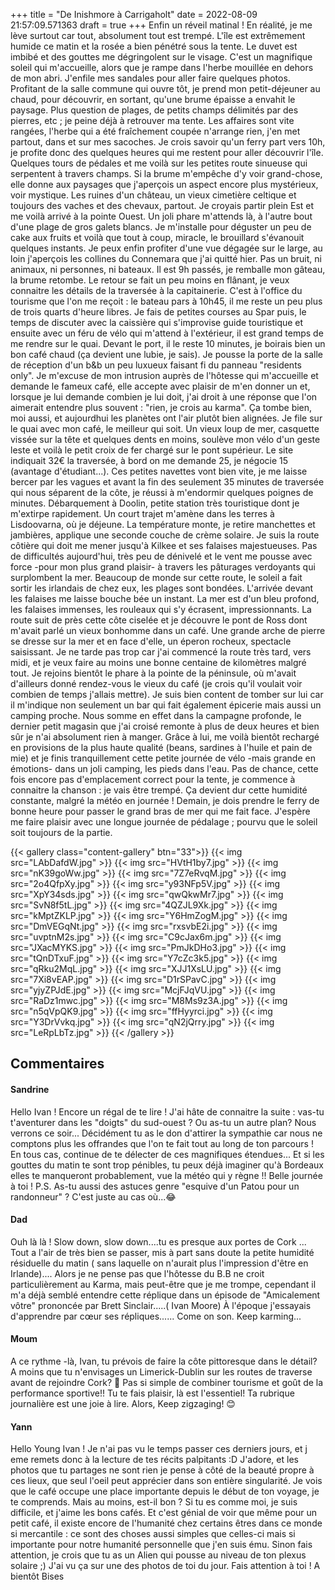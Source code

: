 +++
title = "De Inishmore à Carrigaholt"
date = 2022-08-09 21:57:09.571363
draft = true
+++
Enfin un réveil matinal ! En réalité, je me lève surtout car tout, absolument tout est trempé. L'île est extrêmement humide ce matin et la rosée a bien pénétré sous la tente. Le duvet est imbibé et des gouttes me dégringolent sur le visage. C'est un magnifique soleil qui m'accueille, alors que je rampe dans l'herbe mouillée en dehors de mon abri. J'enfile mes sandales pour aller faire quelques photos. Profitant de la salle commune qui ouvre tôt, je prend mon petit-déjeuner au chaud, pour découvrir, en sortant, qu'une brume épaisse a envahit le paysage. Plus question de plages, de petits champs délimités par des pierres, etc ; je peine déjà à retrouver ma tente. Les affaires sont vite rangées, l'herbe qui a été fraîchement coupée n'arrange rien, j'en met partout, dans et sur mes sacoches. Je crois savoir qu'un ferry part vers 10h, je profite donc des quelques heures qui me restent pour aller découvrir l'île. Quelques tours de pédales et me voilà sur les petites route sinueuse qui serpentent à travers champs. Si la brume m'empêche d'y voir grand-chose, elle donne aux paysages que j'aperçois un aspect encore plus mystérieux, voir mystique. Les ruines d'un château, un vieux cimetière celtique et toujours des vaches et des chevaux, partout. Je croyais partir plein Est et me voilà arrivé à la pointe Ouest. Un joli phare m'attends là, à l'autre bout d'une plage de gros galets blancs. Je m'installe pour déguster un peu de cake aux fruits et voilà que tout à coup, miracle, le brouillard s'évanouit quelques instants. Je peux enfin profiter d'une vue dégagée sur le large, au loin j'aperçois les collines du Connemara que j'ai quitté hier. Pas un bruit, ni animaux, ni personnes, ni bateaux. Il est 9h passés, je remballe mon gâteau, la brume retombe. Le retour se fait un peu moins en flânant, je veux connaitre les détails de la traversée à la capitainerie. C'est à l'office du tourisme que l'on me reçoit : le bateau pars à 10h45, il me reste un peu plus de trois quarts d'heure libres. Je fais de petites courses au Spar puis, le temps de discuter avec la caissière qui s'improvise guide touristique et ensuite avec un féru de vélo qui m'attend à l'extérieur, il est grand temps de me rendre sur le quai. Devant le port, il le reste 10 minutes, je boirais bien un bon café chaud (ça devient une lubie, je sais). Je pousse la porte de la salle de réception d'un b&b un peu luxueux faisant fi du panneau "residents only". Je m'excuse de mon intrusion auprès de l'hôtesse qui m'accueille et demande le fameux café, elle accepte avec plaisir de m'en donner un et, lorsque je lui demande combien je lui doit, j'ai droit à une réponse que l'on aimerait entendre plus souvent : "rien, je crois au karma". Ça tombe bien, moi aussi, et aujourdhui les planètes ont l'air plutôt bien alignées. Je file sur le quai avec mon café, le meilleur qui soit. Un vieux loup de mer, casquette vissée sur la tête et quelques dents en moins, soulève mon vélo d'un geste leste et voilà le petit croix de fer chargé sur le pont supérieur. Le site indiquait 32€ la traversée, à bord on me demande 25, je négocie 15 (avantage d'étudiant...). Ces petites navettes vont bien vite, je me laisse bercer par les vagues et avant la fin des seulement 35 minutes de traversée qui nous séparent de la côte, je réussi à m'endormir quelques poignes de minutes. Débarquement à Doolin, petite station très touristique dont je m'extirpe rapidement. Un court trajet m'amène dans les terres à Lisdoovarna, où je déjeune. La température monte, je retire manchettes et jambières, applique une seconde couche de crème solaire. Je suis la route côtière qui doit me mener jusqu'à Kilkee et ses falaises majestueuses. Pas de difficultés aujourd'hui, très peu de dénivelé et le vent me pousse avec force -pour mon plus grand plaisir- à travers les pâturages verdoyants qui surplombent la mer. Beaucoup de monde sur cette route, le soleil a fait sortir les irlandais de chez eux, les plages sont bondées. L'arrivée devant les falaises me laisse bouche bée un instant. La mer est d'un bleu profond, les falaises immenses, les rouleaux qui s'y écrasent, impressionnants. La route suit de près cette côte ciselée et je découvre le pont de Ross dont m'avait parlé un vieux bonhomme dans un café. Une grande arche de pierre se dresse sur la mer et en face d'elle, un éperon rocheux, spectacle saisissant. Je ne tarde pas trop car j'ai commencé la route très tard, vers midi, et je veux faire au moins une bonne centaine de kilomètres malgré tout. Je rejoins bientôt le phare à la pointe de la péninsule, où m'avait d'ailleurs donné rendez-vous le vieux du café (je crois qu'il voulait voir combien de temps j'allais mettre). Je suis bien content de tomber sur lui car il m'indique non seulement un bar qui fait également épicerie mais aussi un camping proche. Nous somme en effet dans la campagne profonde, le dernier petit magasin que j'ai croisé remonte à plus de deux heures et bien sûr je n'ai absolument rien à manger. Grâce à lui, me voilà bientôt rechargé en provisions de la plus haute qualité (beans, sardines à l'huile et pain de mie) et je finis tranquillement cette petite journée de vélo -mais grande en émotions- dans un joli camping, les pieds dans l'eau. Pas de chance, cette fois encore pas d'emplacement correct pour la tente, je commence à connaitre la chanson : je vais être trempé. Ça devient dur cette humidité constante, malgré la météo en journée ! Demain, je dois prendre le ferry de bonne heure pour passer le grand bras de mer qui me fait face. J'espère me faire plaisir avec une longue journée de pédalage ; pourvu que le soleil soit toujours de la partie.

{{< gallery class="content-gallery" btn="33">}}
{{< img src="LAbDafdW.jpg" >}}
{{< img src="HVtH1by7.jpg" >}}
{{< img src="nK39goWw.jpg" >}}
{{< img src="7Z7eRvqM.jpg" >}}
{{< img src="2o4QfpXy.jpg" >}}
{{< img src="y93NFp5V.jpg" >}}
{{< img src="XpY34sds.jpg" >}}
{{< img src="qwQkwMr7.jpg" >}}
{{< img src="SvN8f5tL.jpg" >}}
{{< img src="4QZJL9Xk.jpg" >}}
{{< img src="kMptZKLP.jpg" >}}
{{< img src="Y6HmZogM.jpg" >}}
{{< img src="DmVEGqNt.jpg" >}}
{{< img src="rxsvbE2i.jpg" >}}
{{< img src="uvptnM2s.jpg" >}}
{{< img src="C9cJax6m.jpg" >}}
{{< img src="JXacMYKS.jpg" >}}
{{< img src="PmJkDHo3.jpg" >}}
{{< img src="tQnDTxuF.jpg" >}}
{{< img src="Y7cZc3k5.jpg" >}}
{{< img src="qRku2MqL.jpg" >}}
{{< img src="XJJ1XsLU.jpg" >}}
{{< img src="7Xi8vEAP.jpg" >}}
{{< img src="D1rSPavC.jpg" >}}
{{< img src="yjyZPJdE.jpg" >}}
{{< img src="McjFJqVU.jpg" >}}
{{< img src="RaDz1mwc.jpg" >}}
{{< img src="M8Ms9z3A.jpg" >}}
{{< img src="n5qVpQK9.jpg" >}}
{{< img src="ffHyyrci.jpg" >}}
{{< img src="Y3DrVvkq.jpg" >}}
{{< img src="qN2jQrry.jpg" >}}
{{< img src="LeRpLbTz.jpg" >}}
{{< /gallery >}}

## Commentaires
#### Sandrine
Hello Ivan !
Encore un régal de te lire ! J'ai hâte de connaitre la suite : vas-tu t'aventurer dans les "doigts" du sud-ouest ? Ou as-tu un autre plan? Nous verrons ce soir...
Décidément tu as le don d'attirer la sympathie car nous ne comptons plus les offrandes que l'on te fait tout au long de ton parcours !
En tous cas, continue de te délecter de ces magnifiques étendues... Et si les gouttes du matin te sont trop pénibles, tu peux déjà imaginer qu'à Bordeaux elles te manqueront probablement, vue la météo qui y règne !!
Belle journée à toi !
P.S. As-tu aussi des astuces genre "esquive d'un Patou pour un randonneur" ? C'est juste au cas où...😂
#### Dad
Ouh là là ! Slow down, slow down....tu es presque aux portes de Cork ...
Tout a l'air de très bien se passer, mis à part sans doute la petite humidité résiduelle du matin ( sans laquelle on n'aurait plus l'impression d'être en Irlande)....
Alors je ne pense pas que l'hôtesse du B.B ne croit particulièrement au Karma, mais peut-être que je me trompe, cependant il m'a déjà semblé entendre cette réplique dans un épisode de "Amicalement vôtre" prononcée par Brett Sinclair.....( Ivan Moore)
À l'époque j'essayais d'apprendre par cœur ses répliques......
Come on son. Keep karming...
#### Moum
A ce rythme -là, Ivan, tu prévois de faire la côte pittoresque dans le détail? A moins que tu n'envisages un Limerick-Dublin sur les routes de traverse avant de rejoindre Cork? 🤔 Pas si simple de combiner tourisme et goût de la performance sportive!! Tu te fais plaisir, là est l'essentiel! Ta rubrique journalière est une joie à lire.
Alors, Keep zigzaging! 😊
#### Yann
Hello Young Ivan !
Je n'ai pas vu le temps passer ces derniers jours, et j eme remets donc à la lecture de tes récits palpitants :D 
J'adore, et les photos que tu partages ne sont rien je pense à côté de la beauté propre à ces lieux, que seul l'oeil peut apprécier dans son entière singularité.
Je vois que le café occupe une place importante depuis le début de ton voyage, je te comprends. Mais au moins, est-il bon ? Si tu es comme moi, je suis difficile, et j'aime les bons cafés. Et c'est génial de voir que même pour un petit café, il existe encore de l'humanité chez certains êtres dans ce monde si mercantile : ce sont des choses aussi simples que celles-ci mais si importante pour notre humanité personnelle que j'en suis ému.
Sinon fais attention, je crois que tu as un Alien qui pousse au niveau de ton plexus solaire ;) J'ai vu ça sur une des photos de toi du jour. Fais attention à toi ! 
A bientôt
Bises
